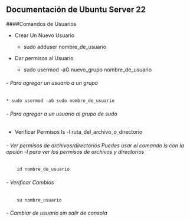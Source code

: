 ## Documentación de Ubuntu Server 22

####Comandos de Usuarios
                
+ Crear Un Nuevo Usuario
    + sudo adduser nombre_de_usuario
  
+ Dar permisos al Usuario
    * sudo usermod -aG nuevo_grupo nombre_de_usuario
###### - Para agregar un usuario a un grupo 
    * sudo usermod -aG sudo nombre_de_usuario
###### - Para agregar a un usuario al grupo de sudo


+ Verificar Permisos
		ls -l ruta_del_archivo_o_directorio
###### - Ver permisos de archivos/directorios Puedes usar el comando ls con la opción -l para ver los permisos de archivos y directorios


		id nombre_de_usuario
###### - Verificar Cambios 


		su nombre_usuario
###### - Cambiar de usuario sin salir de consola
